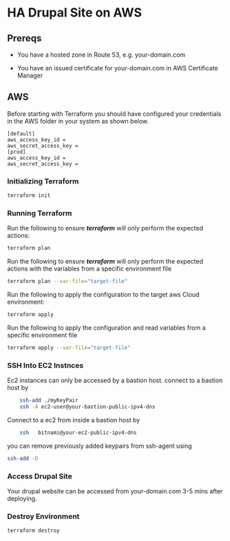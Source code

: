 # HA Drupal Site on AWS


## Prereqs
* You have a hosted zone in Route 53, e.g. your-domain.com

* You have an issued certificate for your-domain.com in AWS Certificate Manager
## AWS

Before starting with Terraform you should have configured your credentials in the AWS folder in your system as shown below.

```aws
[default]
aws_access_key_id =
aws_secret_access_key =
[prod]
aws_access_key_id =
aws_secret_access_key =
```
### Initializing Terraform

```sh
terraform init
```
### Running Terraform

Run the following to ensure ***terraform*** will only perform the expected
actions:

```sh
terraform plan
```
Run the following to ensure ***terraform*** will only perform the expected actions with the  variables from a specific environment file

```sh
terraform plan --var-file="target-file"
```

Run the following to apply the configuration to the target aws Cloud
environment:

```sh
terraform apply
```
Run the following to apply the configuration and read variables from a specific environment file

```sh
terraform apply --var-file="target-file"
```

### SSH Into EC2 Instnces
Ec2 instances can only   be  accessed by a bastion host.
connect to a bastion host by 
```sh
    ssh-add ./myKeyPair
    ssh -A ec2-user@your-bastion-public-ipv4-dns
```
Connect to a ec2 from inside a bastion  host by 
```sh
    ssh   bitnami@your-ec2-public-ipv4-dns
```

you can remove previously added keypairs from ssh-agent using
```sh
ssh-add -D
```
### Access Drupal Site

Your drupal website can be  accessed from  your-domain.com 3-5 mins after deploying.

### Destroy Environment

```sh
terraform destroy
```

 